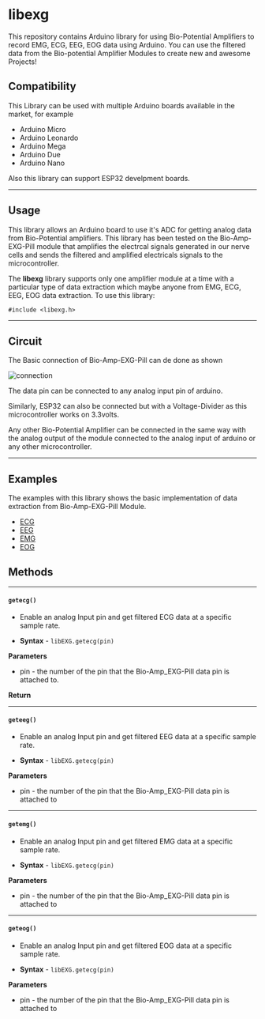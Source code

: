 # __libexg__
This repository contains Arduino library for using Bio-Potential Amplifiers to record EMG, ECG, EEG, EOG data using Arduino. You can use the filtered data from the Bio-potential Amplifier Modules to create new and awesome Projects!


## Compatibility
This Library can be used with multiple Arduino boards available in the market, for example 
- Arduino Micro
- Arduino Leonardo
- Arduino Mega
- Arduino Due
- Arduino Nano

Also this library can support ESP32 develpment boards.
___
## Usage
This library allows an Arduino board to use it's ADC for getting analog data from Bio-Potential amplifiers. This library has been tested on the Bio-Amp-EXG-Pill module that amplifies the electrcal signals generated in our nerve cells and sends the filtered and amplified electricals signals to the microcontroller.

The __libexg__ library supports only one amplifier module at a time with a particular type of data extraction which maybe anyone from EMG, ECG, EEG, EOG data extraction. 
To use this library:

`#include <libexg.h>`
___
## Circuit

The Basic connection of Bio-Amp-EXG-Pill can de done as shown

![connection](https://github.com/upsidedownlabs/BioAmp-EXG-Pill/blob/main/graphics/circuits/Basic-Circuit.png)

The data pin can be connected to any analog input pin of arduino.

Similarly, ESP32 can also be connected but with a Voltage-Divider as this microcontroller works on 3.3volts.

Any other Bio-Potential Amplifier can be connected in the same way with the analog output of the module connected to the analog input of arduino or any other microcontroller.
___

## Examples
The examples with this library shows the basic implementation of data extraction from Bio-Amp-EXG-Pill Module.
* [ECG](examples/ECG/ECG.ino)
* [EEG](examples/EEG/EEG.ino)
* [EMG](examples/EMG/EMG.ino)
* [EOG](examples/EOG/EOG.ino)

## Methods
___
#### __`getecg()`__ 
* Enable an analog Input pin and get filtered ECG data at a specific sample rate.

* __Syntax__ - `libEXG.getecg(pin)`

__Parameters__
* pin -  the number of the pin that the Bio-Amp_EXG-Pill data pin is attached to. 

__Return__
___
#### __`geteeg()`__
- Enable an analog Input pin and get filtered EEG data at a specific sample rate.

* __Syntax__ - `libEXG.getecg(pin)`

__Parameters__
* pin -  the number of the pin that the Bio-Amp_EXG-Pill data pin is attached to 

___
#### __`getemg()`__
- Enable an analog Input pin and get filtered EMG data at a specific sample rate.


* __Syntax__ - `libEXG.getecg(pin)`

__Parameters__
* pin -  the number of the pin that the Bio-Amp_EXG-Pill data pin is attached to 
___
#### __`geteog()`__
- Enable an analog Input pin and get filtered EOG data at a specific sample rate.

* __Syntax__ - `libEXG.getecg(pin)`

__Parameters__
* pin -  the number of the pin that the Bio-Amp_EXG-Pill data pin is attached to 